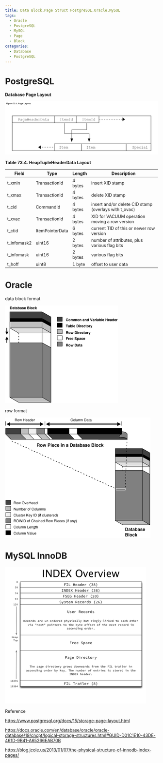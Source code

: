 ```yaml
---
title: Data Block,Page Struct PostgreSQL,Oracle,MySQL
tags:
  - Oracle
  - PostgreSQL
  - MySQL
  - Page
  - Block
categories:
  - Database
  - PostgreSQL
---
```


# PostgreSQL

****Database Page Layout****

[![](images/postgresql_data_page.png)](https://meetingfuture.github.io/posts/)



**Table 73.4. HeapTupleHeaderData Layout**

| Field | Type | Length | Description |
| --- | --- | --- | --- |
| t_xmin | TransactionId | 4 bytes | insert XID stamp |
| t_xmax | TransactionId | 4 bytes | delete XID stamp |
| t_cid | CommandId | 4 bytes | insert and/or delete CID stamp (overlays with t_xvac) |
| t_xvac | TransactionId | 4 bytes | XID for VACUUM operation moving a row version |
| t_ctid | ItemPointerData | 6 bytes | current TID of this or newer row version |
| t_infomask2 | uint16 | 2 bytes | number of attributes, plus various flag bits |
| t_infomask | uint16 | 2 bytes | various flag bits |
| t_hoff | uint8 | 1 byte | offset to user data |

# Oracle

data block format

[![](images/oracle_data_block.png)](https://meetingfuture.github.io/posts/)

row format

[![](images/oracle_row_format.png)](https://meetingfuture.github.io/posts/)

# MySQL InnoDB

[![](images/mysql_innodb_index.png)](https://meetingfuture.github.io/posts/)

Reference

https://www.postgresql.org/docs/15/storage-page-layout.html

https://docs.oracle.com/en/database/oracle/oracle-database/19/cncpt/logical-storage-structures.html#GUID-D01C1E10-43DE-461D-9B41-A65266EAB70B

https://blog.jcole.us/2013/01/07/the-physical-structure-of-innodb-index-pages/